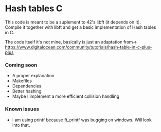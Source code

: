 # Hash tables C

This code is meant to be a suplement to 42's libft (it depends on it).
Compile it together with libft and get a basic implementation of Hash tables in C.

The code itself it's not mine, basically is just an adaptation from-> https://www.digitalocean.com/community/tutorials/hash-table-in-c-plus-plus

### Coming soon
- A proper explanation
- Makefiles
- Dependencies
- Better hashing
- Maybe I implement a more efficient collision handling

### Known issues

- I am using printf because ft_printf was bugging on windows. Will look into that.

